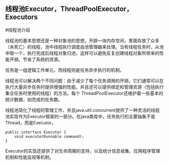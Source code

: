 线程池Executor，ThreadPoolExecutor，Executors
--------

#线程池介绍

线程池的基本思想还是一种对象池的思想，开辟一块内存空间，里面存放了众多（未死亡）的线程，池中线程执行调度由池管理器来处理。当有线程任务时，从池中取一个，执行完成后线程对象归池，这样可以避免反复创建线程对象所带来的性能开销，节省了系统的资源。

任务是一组逻辑工作单元，而线程则是任务异步执行的机制。

线程池可以解决两个不同问题：由于减少了每个任务调用的开销，它们通常可以在执行大量异步任务时提供增强的性能，并且还可以提供绑定和管理资源（包括执行集合任务时使用的线程）的方法。每个 ThreadPoolExecutor还维护着一些基本的统计数据，如完成的任务数。 

线程池简化了线程的管理工作，并且java.util.concurrent提供了一种灵活的线程池实现作为Executor框架的一部分。在java类库中，任务执行的主要抽象不是Thread，而是Executor。

	public interface Executor {
		void execute(Runnable command);
	}

Executor的实现还提供了对生命周期的支持，以及统计信息收集、应用程序管理机制和性能监视等机制。